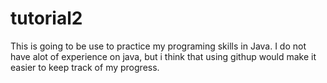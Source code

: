 # tutorial2
This is going to be use
to practice my programing
skills in Java.
I do not have alot of 
experience on java,
but i think that using 
githup would make it easier
to keep track of my 
progress.
